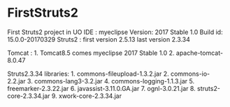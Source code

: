 # FirstStruts2
First Struts2 project in UO
IDE : myeclipse 
      Version: 2017 Stable 1.0
      Build id: 15.0.0-20170329
Struts2 :
        first version 2.5.13
        last version 2.3.34

Tomcat : 1. Tomcat8.5 comes myeclipse 2017 Stable 1.0
         2. apache-tomcat-8.0.47
         
Struts2.3.34 libraries:
         1. commons-fileupload-1.3.2.jar
         2. commons-io-2.2.jar
         3. commons-lang3-3.2.jar
         4. commons-logging-1.1.3.jar
         5. freemarker-2.3.22.jar
         6. javassist-3.11.0.GA.jar
         7. ognl-3.0.21.jar
         8. struts2-core-2.3.34.jar
         9. xwork-core-2.3.34.jar
